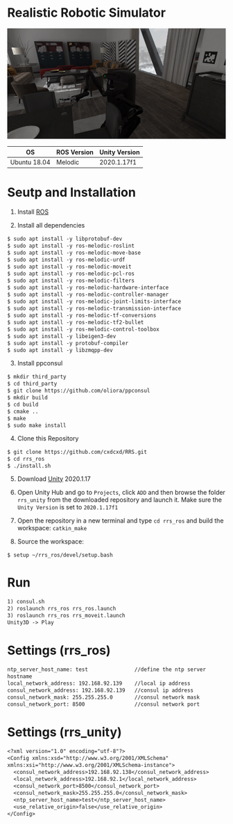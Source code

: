 # Realistic Robotic Simulator

![Alt text](sample.png?raw=true "Title")

| OS  | ROS Version | Unity Version
| --- | ----------- | ------------ |
| Ubuntu 18.04 | Melodic | 2020.1.17f1

<!--# Unity Version
    2020.1.17f1-->
    
<!--# ROS Version
    Ubuntu 18.04
    ROS Melodic-->

# Seutp and Installation

1) Install [ROS](http://wiki.ros.org/melodic/Installation/Ubuntu)

2) Install all dependencies
```
$ sudo apt install -y libprotobuf-dev
$ sudo apt install -y ros-melodic-roslint
$ sudo apt install -y ros-melodic-move-base
$ sudo apt install -y ros-melodic-urdf
$ sudo apt install -y ros-melodic-moveit
$ sudo apt install -y ros-melodic-pcl-ros
$ sudo apt install -y ros-melodic-filters
$ sudo apt install -y ros-melodic-hardware-interface
$ sudo apt install -y ros-melodic-controller-manager
$ sudo apt install -y ros-melodic-joint-limits-interface
$ sudo apt install -y ros-melodic-transmission-interface
$ sudo apt install -y ros-melodic-tf-conversions
$ sudo apt install -y ros-melodic-tf2-bullet
$ sudo apt install -y ros-melodic-control-toolbox
$ sudo apt install -y libeigen3-dev
$ sudo apt install -y protobuf-compiler
$ sudo apt install -y libzmqpp-dev
```

3) Install ppconsul
```
$ mkdir third_party
$ cd third_party
$ git clone https://github.com/oliora/ppconsul
$ mkdir build
$ cd build
$ cmake ..
$ make
$ sudo make install
```

4) Clone this Repository 
```
$ git clone https://github.com/cxdcxd/RRS.git
$ cd rrs_ros
$ ./install.sh
```

5) Download [Unity](https://unity3d.com/get-unity/download/archive) 2020.1.17

6) Open Unity Hub and go to `Projects`, click `ADD` and then browse the folder `rrs_unity` from the downloaded repository and launch it. Make sure the `Unity Version` is set to `2020.1.17f1`

7) Open the repository in a new terminal and type `cd rrs_ros` and build the workspace: `catkin_make`

8) Source the workspace: 
```
$ setup ~/rrs_ros/devel/setup.bash
```

# Run
```
1) consul.sh
2) roslaunch rrs_ros rrs_ros.launch
3) roslaunch rrs_ros rrs_moveit.launch
Unity3D -> Play
```

# Settings (rrs_ros)
    ntp_server_host_name: test               //define the ntp server hostname
    local_network_address: 192.168.92.139    //local ip address
    consul_network_address: 192.168.92.139   //consul ip address
    consul_network_mask: 255.255.255.0       //consul network mask
    consul_network_port: 8500                //consul network port
    
# Settings (rrs_unity)
    <?xml version="1.0" encoding="utf-8"?>
    <Config xmlns:xsd="http://www.w3.org/2001/XMLSchema" xmlns:xsi="http://www.w3.org/2001/XMLSchema-instance">
      <consul_network_address>192.168.92.138</consul_network_address>
      <local_network_address>192.168.92.1</local_network_address>
      <consul_network_port>8500</consul_network_port>
      <consul_network_mask>255.255.255.0</consul_network_mask>
      <ntp_server_host_name>test</ntp_server_host_name>
      <use_relative_origin>false</use_relative_origin>
    </Config>
    
    
